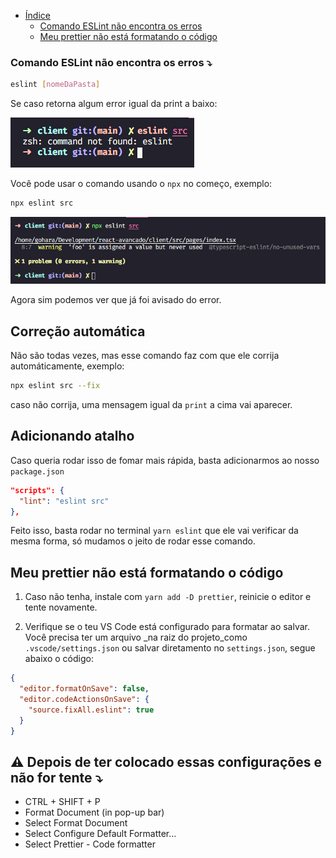 - [Índice](#índice)
  - [Comando ESLint não encontra os erros](#qual-plugin-você-usa-para-graphqlcortemaetc)
  - [Meu prettier não está formatando o código](#meu-prettier-não-está-formatando-o-código)



### Comando ESLint não encontra os erros ⤵

```bash
eslint [nomeDaPasta]
```

Se caso retorna algum error igual da print a baixo:

<p align="left">
  <img src="/help/img/eslint-print-01.png">
</p>

Você pode usar o comando usando o `npx` no começo, exemplo:

```bash
npx eslint src
```

<p align="left">
  <img src="/help/img/eslint-print-02.png">
</p>

Agora sim podemos ver que já foi avisado do error.

## Correção automática

Não são todas vezes, mas esse comando faz com que ele corrija automáticamente, exemplo:

```bash
npx eslint src --fix
```
caso não corrija, uma mensagem igual da `print` a cima vai aparecer.


## Adicionando atalho

Caso queria rodar isso de fomar mais rápida, basta adicionarmos ao nosso `package.json`

```json
"scripts": {
  "lint": "eslint src"
},
```

Feito isso, basta rodar no terminal `yarn eslint` que ele vai verificar da mesma forma, só mudamos o jeito de rodar esse comando.

## Meu prettier não está formatando o código

1. Caso não tenha, instale com `yarn add -D prettier`, reinicie o editor e tente novamente.

2. Verifique se o teu VS Code está configurado para formatar ao salvar. Você precisa ter um arquivo _na raiz do projeto_como `.vscode/settings.json` ou salvar diretamento no `settings.json`, segue abaixo o código:

```json
{
  "editor.formatOnSave": false,
  "editor.codeActionsOnSave": {
    "source.fixAll.eslint": true
  }
}
```

## ⚠ Depois de ter colocado essas configurações e não for tente ⤵

- CTRL + SHIFT + P
- Format Document (in pop-up bar)
- Select Format Document
- Select Configure Default Formatter... 
- Select Prettier - Code formatter
